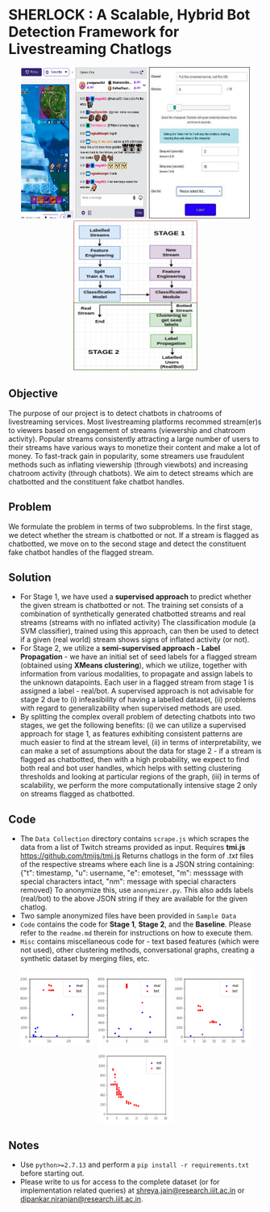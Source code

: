 # SHERLOCK : A Scalable, Hybrid Bot Detection Framework for Livestreaming Chatlogs

<p align="center">
  <img src="./Assets/screen.png" width="250" height="300" title="A chatroom on Twitch">
  <img src="./Assets/botdash1.png" width="200" height="300" title="Dashboard of a chatbot service provider">
  <img src="./Assets/outline.png" width="250" height="300" title="A schematic overview of Sherlock">
</p>

## Objective
The purpose of our project is to detect chatbots in chatrooms of livestreaming services. Most livestreaming platforms recommed stream(er)s to viewers based on engagement of streams (viewership and chatroom activity). Popular streams consistently attracting a large number of users to their streams have various ways to monetize their content and make a lot of money. To fast-track gain in popularity, some streamers use fraudulent methods such as inflating viewership (through viewbots) and increasing chatroom activity (through chatbots). We aim to detect streams which are chatbotted and the constituent fake chatbot handles.

## Problem
We formulate the problem in terms of two subproblems. In the first stage, we detect whether the stream is chatbotted or not. If a stream is flagged as chatbotted, we move on to the second stage and detect the constituent fake chatbot handles of the flagged stream.

## Solution
* For Stage 1, we have used a **supervised approach** to predict whether the given stream is chatbotted or not. The training set consists of a combination of synthetically generated chatbotted streams and real streams (streams with no inflated activity) The classification module (a SVM classifier), trained using this approach, can then be used to detect if a given (real world) stream shows signs of inflated activity (or not).
* For Stage 2, we utilize a **semi-supervised approach - Label Propagation** - we have an initial set of seed labels for a flagged stream (obtained using **XMeans clustering**), which we utilize, together with information from various modalities, to propagate and assign labels to the unknown datapoints. Each user in a flagged stream from stage 1 is assigned a label - real/bot. A supervised approach is not advisable for stage 2 due to (i) infeasibility of having a labelled dataset, (ii) problems with regard to generalizability when supervised methods are used.
* By splitting the complex overall problem of detecting chatbots into two stages, we get the following benefits: (i) we can utilize a supervised approach for stage 1, as features exhibiting consistent patterns are much easier to find at the stream level, (ii) in terms of interpretability, we can make a set of assumptions about the data for stage 2 - if a stream is flagged as chatbotted, then with a high probability, we expect to find both real and bot user handles, which helps with setting clustering thresholds and looking at particular regions of the graph, (iii) in terms of scalability, we perform the more computationally intensive stage 2 only on streams flagged as chatbotted.

## Code
* The `Data Collection` directory contains `scrape.js` which scrapes the data from a list of Twitch streams provided as input. Requires **tmi.js** <https://github.com/tmijs/tmi.js> Returns chatlogs in the form of *.txt* files of the respective streams where each line is a JSON string containing: {"t": timestamp, "u": username, "e": emoteset, "m": messsage with special characters intact, "nm": message with special characters removed} To anonymize this, use `anonymizer.py`. This also adds labels (real/bot) to the above JSON string if they are available for the given chatlog.
* Two sample anonymized files have been provided in `Sample Data`
* `Code` contains the code for **Stage 1**, **Stage 2**, and the **Baseline**. Please refer to the `readme.md` therein for instructions on how to execute them.
* `Misc` contains miscellaneous code for - text based features (which were not used), other clustering methods, conversational graphs, creating a synthetic dataset by merging files, etc.

<p align="center">
  <img src="./Assets/bot_1.png" width="150" height="150" title="bot_1">
  <img src="./Assets/bot_2.png" width="150" height="150" title="bot_2">
  <img src="./Assets/bot_3.png" width="150" height="150" title="bot_3">
  <img src="./Assets/bot_4.png" width="150" height="150" title="bot_4">
</p>

## Notes
* Use `python>=2.7.13` and perform a `pip install -r requirements.txt` before starting out.
* Please write to us for access to the complete dataset (or for implementation related queries) at shreya.jain@research.iiit.ac.in or dipankar.niranjan@research.iiit.ac.in.
